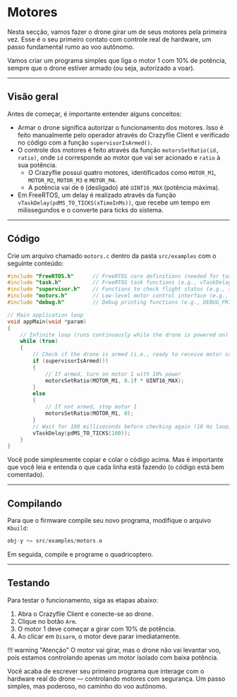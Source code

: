 # Motores

Nesta secção, vamos fazer o drone girar um de seus motores pela primeira vez. Esse é o seu primeiro contato com controle real de hardware, um passo fundamental rumo ao voo autônomo.

Vamos criar um programa simples que liga o motor 1 com 10% de potência, sempre que o drone estiver armado (ou seja, autorizado a voar).

---

## Visão geral

Antes de começar, é importante entender alguns conceitos:

- Armar o drone significa autorizar o funcionamento dos motores. Isso é feito manualmente pelo operador através do Crazyflie Client e verificado no código com a função `supervisorIsArmed()`.
- O controle dos motores é feito através da função `motorsSetRatio(id, ratio)`, onde `id` corresponde ao motor que vai ser acionado e `ratio` à sua potência.
    - O Crazyflie possui quatro motores, identificados como `MOTOR_M1`, `MOTOR_M2`, `MOTOR_M3` e `MOTOR_M4`.
    - A potência vai de `0` (desligado) até `UINT16_MAX` (potência máxima).
- Em FreeRTOS, um delay é realizado através da função `vTaskDelay(pdMS_TO_TICKS(xTimeInMs))`, que recebe um tempo em milissegundos e o converte para ticks do sistema.

---

## Código

Crie um arquivo chamado `motors.c` dentro da pasta `src/examples` com o seguinte conteúdo:

```c title="motors.c"
#include "FreeRTOS.h"      // FreeRTOS core definitions (needed for task handling and timing)
#include "task.h"          // FreeRTOS task functions (e.g., vTaskDelay)
#include "supervisor.h"    // Functions to check flight status (e.g., supervisorIsArmed)
#include "motors.h"        // Low-level motor control interface (e.g., motorsSetRatio)
#include "debug.h"         // Debug printing functions (e.g., DEBUG_PRINT)

// Main application loop
void appMain(void *param)
{
    // Infinite loop (runs continuously while the drone is powered on)
    while (true)
    {
        // Check if the drone is armed (i.e., ready to receive motor commands)
        if (supervisorIsArmed())
        {
            // If armed, turn on motor 1 with 10% power
            motorsSetRatio(MOTOR_M1, 0.1f * UINT16_MAX);
        }
        else
        {
            // If not armed, stop motor 1
            motorsSetRatio(MOTOR_M1, 0);
        }
        // Wait for 100 milliseconds before checking again (10 Hz loop)
        vTaskDelay(pdMS_TO_TICKS(100));
    }
}
```

Você pode simplesmente copiar e colar o código acima. Mas é importante que você leia e entenda o que cada linha está fazendo (o código está bem comentado).

---

## Compilando

Para que o firmware compile seu novo programa, modifique o arquivo `Kbuild`:

```c title="Kbuild"
obj-y += src/examples/motors.o
```

Em seguida, compile e programe o quadricoptero.

---

## Testando

Para testar o funcionamento, siga as etapas abaixo:

1. Abra o Crazyflie Client e conecte-se ao drone.
2. Clique no botão `Arm`.
3. O motor 1 deve começar a girar com 10% de potência.
4. Ao clicar em `Disarm`, o motor deve parar imediatamente.

!!! warning "Atenção"
    O motor vai girar, mas o drone não vai levantar voo, pois estamos controlando apenas um motor isolado com baixa potência.

Você acaba de escrever seu primeiro programa que interage com o hardware real do drone — controlando motores com segurança. Um passo simples, mas poderoso, no caminho do voo autônomo.